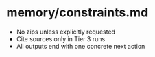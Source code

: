 # memory/constraints.md
- No zips unless explicitly requested
- Cite sources only in Tier 3 runs
- All outputs end with one concrete next action
